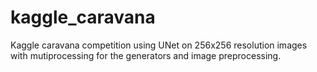 # kaggle_caravana
Kaggle caravana competition using UNet on 256x256 resolution images with mutiprocessing for the generators and image preprocessing.
